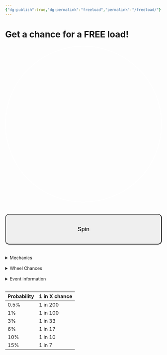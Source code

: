 ```yaml
---
{"dg-publish":true,"dg-permalink":"freeload","permalink":"/freeload/"}
---
```



# Get a chance for a FREE load!

<style>
  #wheelCanvas {
    border: 2px solid #fff;
    border-radius: 50%;
    display: block;
    margin: 20px auto;
  }
  #spinButton {
    display: block;
    margin: 0 auto;
    padding: 10px 20px;
    font-size: 18px;
  }
  #resultText {
    text-align: center;
    font-size: 22px;
    margin-top: 20px;
  }
</style>

<p align="center">
<canvas id="wheelCanvas" width="300" height="300"></canvas>
</p>
<div id="resultText"></div>
<br>
<button id="spinButton" style="padding: 36px; font-size: 1.2rem; border-radius: 12px; width: 100%;">Spin</button>
<br>

<script>
  // Canvas setup
  const canvas = document.getElementById('wheelCanvas');
  const ctx = canvas.getContext('2d');
  const center = canvas.width / 2;

  // Segments and weights (customize as needed)
  const segments = [
    { label: 'FREE LOAD', weight: 0  },
    { label: 'Spin Again', weight: 2000 },
    { label: '₱2 OFF', weight: 400000 },
    { label: 'FREE LOAD', weight: 3310 },
    { label: 'Spin Again', weight: 60000 },
    { label: 'No Spins', weight: 99999 },
    { label: 'FREE LOAD', weight: 0 },
    { label: '₱4 OFF', weight: 100010 }
  ];

  // State
  let currentRotation = 0;
  let isSpinning = false;
  let spinStartTime = 0;
  let spinDuration = 5000; // ms
  let spinEndAngle = 0;
  let chosenSegmentIndex = null;
  let snapTargetAngle = 0; // angle to snap to in last phase

  // Draw the wheel (no fill colors for clarity; customize if needed)
  function drawWheel(rotation = 0) {
    ctx.clearRect(0, 0, canvas.width, canvas.height);
    ctx.save();
    ctx.translate(center, center);
    ctx.rotate(rotation);

    const segmentAngle = (2 * Math.PI) / segments.length;

    for (let i = 0; i < segments.length; i++) {
      const a0 = i * segmentAngle;
      const a1 = a0 + segmentAngle;

      ctx.beginPath();
      ctx.moveTo(0, 0);
      ctx.arc(0, 0, center - 10, a0, a1);
      ctx.lineTo(0, 0);
      ctx.closePath();

      // Optional: alternate fill for readability
      ctx.fillStyle = (i % 2 === 0) ? 'rgba(255,255,255,0.05)' : 'rgba(0,0,0,0.0)';
      ctx.fill();
      ctx.stroke();

      // Draw label
      ctx.save();
      ctx.rotate(a0 + segmentAngle / 2);
      ctx.textAlign = 'right';
      ctx.fillStyle = '#fff';
      ctx.font = '18px Arial';
      ctx.fillText(segments[i].label, center - 20, 10);
      ctx.restore();
    }

    ctx.restore();
  }

  // Weighted random (excludes zero-weight segments)
  function weightedRandomSegment() {
    const pool = segments
      .map((s, idx) => ({ label: s.label, weight: s.weight, index: idx }))
      .filter(s => s.weight > 0);

    const total = pool.reduce((acc, s) => acc + s.weight, 0);
    let r = Math.random() * total;

    for (const s of pool) {
      r -= s.weight;
      if (r < 0) return s.index;
    }
    // Fallback
    return pool[pool.length - 1].index;
  }

  // Animation
  function animateSpin(ts) {
    if (!spinStartTime) spinStartTime = ts;
    const elapsed = ts - spinStartTime;
    const progress = Math.min(elapsed / spinDuration, 1);
    const easeOut = 1 - Math.pow(1 - progress, 3);

    // Snap logic in final phase
    if (progress >= 0.9) {
      currentRotation = snapTargetAngle;
    } else {
      currentRotation = easeOut * spinEndAngle;
    }

    drawWheel(currentRotation);

    if (progress < 1) {
      requestAnimationFrame(animateSpin);
    } else {
      isSpinning = false;
      // Use the exact chosen index for display
      document.getElementById('resultText').innerText = 'You won: ' + segments[chosenSegmentIndex].label;
    }
  }

  // Spin start
  document.getElementById('spinButton').addEventListener('click', () => {
    if (isSpinning) return;
    isSpinning = true;

    // Determine winner
    chosenSegmentIndex = weightedRandomSegment();

    // Calculate landing angles
    const segmentAngle = (2 * Math.PI) / segments.length;
    const targetCenter = chosenSegmentIndex * segmentAngle + segmentAngle / 2;
    const fullRotations = 4 + Math.floor(Math.random() * 3); // 4-6 full spins
    const landing = fullRotations * 2 * Math.PI + targetCenter;

    spinEndAngle = landing; // used for the main easing path
    snapTargetAngle = targetCenter + fullRotations * 2 * Math.PI; // exact center after full rotations

    // Reset timer and start
    spinStartTime = null;
    requestAnimationFrame(animateSpin);
  });

  // Initial render
  drawWheel(currentRotation);
</script>

<br>
<details>
<summary>
Mechanics
</summary>
• You are given two chances to spin the wheel per load, unless given another round by the wheel. <br>
• You will be monitored as you spin the wheel.<br>
• Your last spin will be the spin that is valid and the one that will be used.<br>
• The free load must not exceed ₱100, excluding the charge fee.<br>
• The ₱2 and ₱4 off is only usable to your next load.<br>
• The location of the spinner's hand can change.<br>
• There will be no charges for the free load.<br>
• Buy any load/data packs first to receive your chances.<br>
• You can only participate once for a FREE LOAD per phase. You're eligible for ₱X OFF afterwards.<br>
• Winning "No Spins" will remove all remaining spins.
</details>
<br>

<details>
<summary>
Wheel Chances
</summary>
• Free Load: 0.4%, 0.6%, 0.8%, increasing chances per spin.<br>
• ₱2 Off: 20%, 40%, 80%, increasing chances per spin. <br>
• ₱4 Off: 10%, 30%, 70%, increasing chances per spin.<br>
• Spin Again: 50%<br>
• No Spins: 20%
</details>
<br>

<details>
<summary>
Event information
</summary>
<b>In: Phase 1</b> - Free load chances are extremely low. Free load chances lay around 0.4% to 0.8%.<br>
<b>Phase 2</b> - Free load chances slightly increase from 0.8% to 3-5% (peak).<br>
<b>Phase 3</b> - Given only one chance, free load chances slightly increase from 5% to 6% (peak). ₱4 OFF is removed. Second ₱2 OFF is added.<br>
<b>Phase 4</b> - Given only one chance, free load chances increase from 6% to 10% (peak). ₱5 OFF is added.<br>
<b>Phase 5</b> - Given only one chance, free load chances increase from 10% to 15%. ₱5 OFF is removed, ₱2 OFF is removed (both). Spin again is removed.
</details>
<br>

<div style="overflow-x: hidden;">

| Probability | 1 in X chance |
| ----------- | ------------- |
| 0.5%        | 1 in 200      |
| 1%          | 1 in 100      |
| 3%          | 1 in 33       |
| 6%          | 1 in 17       |
| 10%         | 1 in 10       |
| 15%         | 1 in 7        |

</div>








